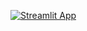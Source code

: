 

[![Streamlit App](https://static.streamlit.io/badges/streamlit_badge_black_white.svg)](https://convert-piwccz8j9kjzb7annkmrpb.streamlit.app/)
